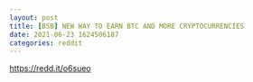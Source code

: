 ```yaml
--- 
layout: post 
title: [BSB] NEW WAY TO EARN BTC AND MORE CRYPTOCURRENCIES 
date: 2021-06-23 1624506187 
categories: reddit 
--- 
```

https://redd.it/o6sueo